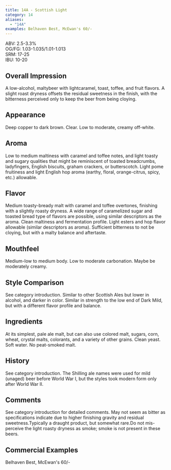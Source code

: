```yaml
---
title: 14A - Scottish Light
category: 14
aliases: 
  - "14A"
examples: Belhaven Best, McEwan's 60/-
---
```


ABV: 2.5-3.3%  
OG/FG: 1.03-1.035/1.01-1.013  
SRM: 17-25  
IBU: 10-20

## Overall Impression
A low-alcohol, maltybeer with lightcaramel, toast, toffee, and fruit flavors. A slight roast dryness offsets the residual sweetness in the finish, with the bitterness perceived only to keep the beer from being cloying.

## Appearance
Deep copper to dark brown. Clear. Low to moderate, creamy off-white.

## Aroma
Low to medium maltiness with caramel and toffee notes, and light toasty and sugary qualities that might be reminiscent of toasted breadcrumbs, ladyfingers, English biscuits, graham crackers, or butterscotch. Light pome fruitiness and light English hop aroma (earthy, floral, orange-citrus, spicy, etc.) allowable.

## Flavor
Medium toasty-bready malt with caramel and toffee overtones, finishing with a slightly roasty dryness. A wide range of caramelized sugar and toasted bread type of flavors are possible, using similar descriptors as the aroma. Clean maltiness and fermentation profile. Light esters and hop flavor allowable (similar descriptors as aroma). Sufficient bitterness to not be cloying, but with a malty balance and aftertaste.

## Mouthfeel
Medium-low to medium body. Low to moderate carbonation. Maybe be moderately creamy.

## Style Comparison
See category introduction. Similar to other Scottish Ales but lower in alcohol, and darker in color. Similar in strength to the low end of Dark Mild, but with a different flavor profile and balance.

## Ingredients
At its simplest, pale ale malt, but can also use colored malt, sugars, corn, wheat, crystal malts, colorants, and a variety of other grains. Clean yeast. Soft water. No peat-smoked malt.

## History
See category introduction. The Shilling ale names were used for mild (unaged) beer before World War I, but the styles took modern form only after World War II.

## Comments
See category introduction for detailed comments. May not seem as bitter as specifications indicate due to higher finishing gravity and residual sweetness.Typically a draught product, but somewhat rare.Do not mis-perceive the light roasty dryness as smoke; smoke is not present in these beers.

## Commercial Examples
Belhaven Best, McEwan's 60/-